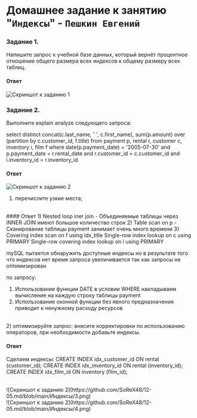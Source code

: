 # Домашнее задание к занятию "`Индексы`" - `Пешкин Евгений`

### Задание 1.
Напишите запрос к учебной базе данных, который вернёт процентное отношение общего размера всех индексов к общему размеру всех таблиц.

#### Ответ
![Скриншот к заданию 1](https://github.com/SoReX48/12-05.md/blob/main/Индексы/1.png)

### Задание 2.
Выполните explain analyze следующего запроса:

select distinct concat(c.last_name, ' ', c.first_name), sum(p.amount) over (partition by c.customer_id, f.title)
from payment p, rental r, customer c, inventory i, film f
where date(p.payment_date) = '2005-07-30' and p.payment_date = r.rental_date and r.customer_id = c.customer_id and i.inventory_id = r.inventory_id

#### Ответ
![Скриншот к заданию 2](https://github.com/SoReX48/12-05.md/blob/main/Индексы/2.png)

1) перечислите узкие места;
<br/>
#### Ответ
1) Nested loop iner join - Объединяемые таблицы через INNER JOIN имеют большое количество строк
2) Table scan on p - Сканирование таблицы payment занимает очень много времени
3) Covering index scan on f using idx_title
   Single-row index lookup on c using PRIMARY
   Single-row covering index lookup on i using PRIMARY

mySQL пытается обнаружить доступные индексы но в результате того что индексов нет время запроса увеличивается так как
запросы не оптимизирован

по запросу:
1) Использование функции DATE в условии WHERE накладываем вычисление на каждую строку таблицы payment
2) Использование оконной функции без явного предназначения приводит к ненужному расходу ресурсов
<br/>
2) оптимизируйте запрос: внесите корректировки по использованию операторов, при необходимости добавьте индексы.
<br/>

#### Ответ
Сделаем индексы:
CREATE INDEX idx_customer_id ON rental (customer_id);
CREATE INDEX idx_inventory_id ON rental (inventory_id);
CREATE INDEX idx_film_id ON inventory (film_id);

<br/>
![Скриншот к заданию 2](https://github.com/SoReX48/12-05.md/blob/main/Индексы/3.png)
<br/>
![Скриншот к заданию 2](https://github.com/SoReX48/12-05.md/blob/main/Индексы/4.png)
